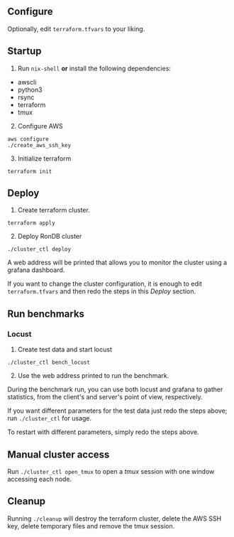 ## Configure
Optionally, edit `terraform.tfvars` to your liking.

## Startup
1. Run `nix-shell` **or** install the following dependencies:
  * awscli
  * python3
  * rsync
  * terraform
  * tmux
2. Configure AWS
  ```
  aws configure
  ./create_aws_ssh_key
  ```
3. Initialize terraform
  ```
  terraform init
  ```

## Deploy
1. Create terraform cluster.
  ```
  terraform apply
  ```
2. Deploy RonDB cluster
  ```
  ./cluster_ctl deploy
  ```
  A web address will be printed that allows you to monitor the cluster using a grafana dashboard.

If you want to change the cluster configuration, it is enough to edit `terraform.tfvars` and then redo the steps in this *Deploy* section.

## Run benchmarks

### Locust

1. Create test data and start locust
  ```
  ./cluster_ctl bench_locust
  ```
2. Use the web address printed to run the benchmark.

During the benchmark run, you can use both locust and grafana to gather statistics, from the client's and server's point of view, respectively.

If you want different parameters for the test data just redo the steps above; run `./cluster_ctl` for usage.

To restart with different parameters, simply redo the steps above.

## Manual cluster access
Run `./cluster_ctl open_tmux` to open a *tmux* session with one window accessing each node.

## Cleanup
Running `./cleanup` will destroy the terraform cluster, delete the AWS SSH key, delete temporary files and remove the tmux session.
